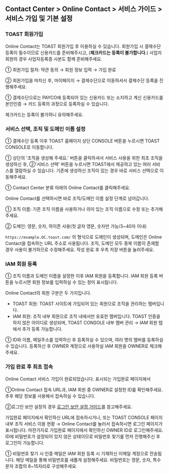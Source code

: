 ## Contact Center > Online Contact > 서비스 가이드 > 서비스 가입 및 기본 설정 

### TOAST 회원가입

Online Contact는 TOAST 회원가입 후 이용하실 수 있습니다. 
회원가입 시 결제수단 등록이 필수이므로 신용카드를 준비해주시고, 
(**체크카드는 등록이 불가합니다.**) 사업자 회원의 경우 사업자등록증 사본도 함께 준비해주세요.

[](http://static.toastoven.net/prod_contact_center/1.3.1-(1))
[](http://static.toastoven.net/prod_contact_center/1.3.1–(2))

① 회원가입 절차: 약관 동의 → 회원 정보 입력 → 가입 완료

② 회원가입을 마치신 후, 마이페이지 → 결제수단으로 이동하셔서 결제수단 등록을 진행해주세요.

[](http://static.toastoven.net/prod_contact_center/1.3.1-(3))

① 결제수단으로는 PAYCO에 등록되어 있는 신용카드 또는 소지하고 계신 신용카드를 본인인증 → 카드 등록의 과정으로 등록하실 수 있습니다.

체크카드는 등록이 불가하니 유의해주세요.


### 서비스 선택, 조직 및 도메인 이름 설정

[](http://static.toastoven.net/prod_contact_center/1.3.2-(1))
① 결제수단 등록 이후 TOAST 홈페이지 상단 CONSOLE 버튼을 누르시면 TOAST CONSOLE로 이동합니다. 

[](http://static.toastoven.net/prod_contact_center/1.3.2-(2))
① 상단의 '조직을 생성해 주세요.' 버튼을 클릭하셔서 서비스 사용을 위한 최초 조직을 생성하신 후, ②'서비스 선택' 버튼을 누르시면 TOAST에서 제공하고 있는 여러 서비스를 열람하실 수 있습니다. 
기존에 생성하신 조직이 있는 경우 바로 서비스 선택으로 이동해주세요.

[](http://static.toastoven.net/prod_contact_center/1.3.2-(3))

① Contact Center 분류 아래의 Online Contact를 클릭해주세요. 

Online Contact를 선택하시면 바로 조직/도메인 이름 설정 단계로 넘어갑니다.

[](http://static.toastoven.net/prod_contact_center/1.3.2-(4))

① 조직 이름: 기존 조직 이름을 사용하거나 의미 있는 조직 이름으로 수정 또는 추가해주세요.

② 도메인: 영문, 숫자, 하이픈 사용(첫 글자 영문, 숫자만 가능/3~40자 이내)

`https://example.OC.toast.com/` 의 형식으로 도메인이 생성되며, 도메인은 Online Contact을 접속하는 URL 주소로 사용됩니다.
조직, 도메인 모두 중복 이름이 존재할 경우 사용이 불가하므로 수정해주세요. 작성 완료 후 우측 저장 버튼을 눌러주세요.



### IAM 회원 등록

[](http://static.toastoven.net/prod_contact_center/1.3.3-(1))

① 조직 이름과 도메인 이름을 설정한 이후 IAM 회원을 등록합니다. IAM 회원 등록 버튼을 누르시면 회원 정보를 입력하실 수 있는 창이 표시됩니다.

Online Contact의 회원 구분은 두 가지입니다. 
* TOAST 회원: TOAST 사이트에 가입되어 있는 회원으로 조직을 관리하는 멤버입니다.
* IAM 회원: 조직 내부 회원으로 조직 내에서만 유효한 멤버입니다. TOAST 인증을 하지 않은 아이디로 생성되며, TOAST CONSOLE 내부 멤버 관리 → IAM 회원 탭에서 추가 등록 가능합니다.

[](http://static.toastoven.net/prod_contact_center/1.3.3-(2))

① ID와 이름, 메일주소를 입력하신 후 등록하실 수 있으며, 여러 명의 멤버를 등록하실 수 있습니다. 등록하신 후 OWNER 계정으로 사용하실 IAM 회원을 OWNER로 체크해주세요.

### 가입 완료 후 최초 접속

[](http://static.toastoven.net/prod_contact_center/1.3.4-(1))

Online Contact 서비스 가입이 완료되었습니다. 표시되는 가입완료 페이지에서 

①Online Contact 접속 URL과, IAM 회원 중 OWNER로 설정한 ID를 확인해주세요. 추후 해당 정보를 사용해서 접속하실 수 있습니다.

②로그인 보안 설정의 경우 [로그인 보안 설정 가이드](https://docs.toast.com/ko/TOAST/ko/console-guide/#iam)를 참고해주세요. 

가입완료 페이지에서 확인하신 URL에 접속하시거나, 또는 TOAST CONSOLE 페이지 내부 조직 서비스 이용 현황 → Online Contact를 눌러서 접속하시면 로그인 페이지가 표시됩니다. 
마찬가지로 가입완료 페이지에서 확인하신 OWNER ID로 로그인해주세요. ID에 비밀번호가 설정되어 있지 않은 상태이므로 비밀번호 찾기를 먼저 진행해주신 후 로그인이 가능합니다.

[](http://static.toastoven.net/prod_contact_center/1.3.4-(2))

① 비밀번호 찾기 시 인증 메일은 IAM 회원 등록 시 기재하신 이메일 계정으로 전송됩니다. 해당 메일을 통해 비밀번호를 새롭게 설정해주세요.
비밀번호는 영문, 숫자, 특수문자 조합의 8~15자리로 구성해주세요.
